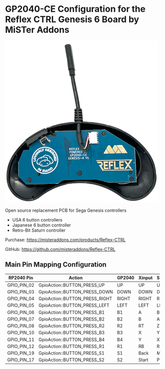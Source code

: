 # GP2040-CE Configuration for the Reflex CTRL Genesis 6 Board by MiSTer Addons

![Reflex CTRL Genesis 6](https://github.com/misteraddons/Reflex-CTRL/raw/main/Images/genesis6.png)

Open source replacement PCB for Sega Genesis controllers
* USA 6 button controllers
* Japanese 6 button controller
* Retro-Bit Saturn controller

Purchase: https://misteraddons.com/products/Reflex-CTRL

GitHub: https://github.com/misteraddons/Reflex-CTRL

## Main Pin Mapping Configuration

| RP2040 Pin | Action                        | GP2040 | Xinput | Switch | PS3/4/5  | Dinput | Arcade |
|------------|-------------------------------|--------|--------|--------|----------|--------|--------|
| GPIO_PIN_02| GpioAction::BUTTON_PRESS_UP   | UP     | UP     | UP      | UP      | UP     | UP     |
| GPIO_PIN_03| GpioAction::BUTTON_PRESS_DOWN | DOWN   | DOWN   | DOWN    | DOWN    | DOWN   | DOWN   |
| GPIO_PIN_04| GpioAction::BUTTON_PRESS_RIGHT| RIGHT  | RIGHT  | RIGHT   | RIGHT   | RIGHT  | RIGHT  |
| GPIO_PIN_05| GpioAction::BUTTON_PRESS_LEFT | LEFT   | LEFT   | LEFT    | LEFT    | LEFT   | LEFT   |
| GPIO_PIN_06| GpioAction::BUTTON_PRESS_B1   | B1     | A      | B       | Cross   | 2      | K1     |
| GPIO_PIN_07| GpioAction::BUTTON_PRESS_B2   | B2     | B      | A       | Circle  | 3      | K2     |
| GPIO_PIN_08| GpioAction::BUTTON_PRESS_R2   | R2     | RT     | ZR      | R2      | 8      | K3     |
| GPIO_PIN_10| GpioAction::BUTTON_PRESS_B3   | B3     | X      | Y       | Square  | 1      | P1     |
| GPIO_PIN_11| GpioAction::BUTTON_PRESS_B4   | B4     | Y      | X       | Triangle| 4      | P2     |
| GPIO_PIN_12| GpioAction::BUTTON_PRESS_R1   | R1     | RB     | R       | R1      | 6      | P3     |
| GPIO_PIN_19| GpioAction::BUTTON_PRESS_S1   | S1     | Back   | Minus   | Select  | 9      | Coin   |
| GPIO_PIN_17| GpioAction::BUTTON_PRESS_S2   | S2     | Start  | Plus    | Start   | 10     | Start  |